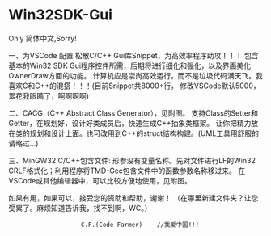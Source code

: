 # Win32SDK-Gui
Only 简体中文,Sorry!

一、为VSCode 配置 松散C/C++ Gui库Snippet，为高效率程序助攻！！！
   包含基本的Win32 SDK Gui程序控件所需，后期将进行细化和强化，以及界面美化OwnerDraw方面的功能。
计算机应是崇尚高效运行，而不是垃圾代码满天飞。我喜欢C和C++的混搭！！！(目前Snippet共8000+行，
修改VSCode默认5000，累花我眼睛了，啊啊啊啊)

二、CACG（C++ Abstract Class Generator），见附图。
    支持Class的Setter和Getter，在规划好，设计好类成员后，快速生成C++抽象类框架。
让你把精力放在类的规划和设计上面。也可改用到C++的struct结构构建。(UML工具用舒服的请略过...)

三、MinGW32 C/C++包含文件:
     形参没有变量名称。先对文件进行LF的Win32 CRLF格式化；利用程序将TMD-Gcc包含文件中的函数参数名称移过来。
在VSCode或其他编辑器中，可以比较方便地使用，见附图。

如果有用，如果可以，接受您的资助和帮助，谢谢！
（在哪里新建文件夹？让您受累了。麻烦知道告诉我，找不到啊，WC。）


                        C.F.(Code Farmer)    //我爱中国!!!  

